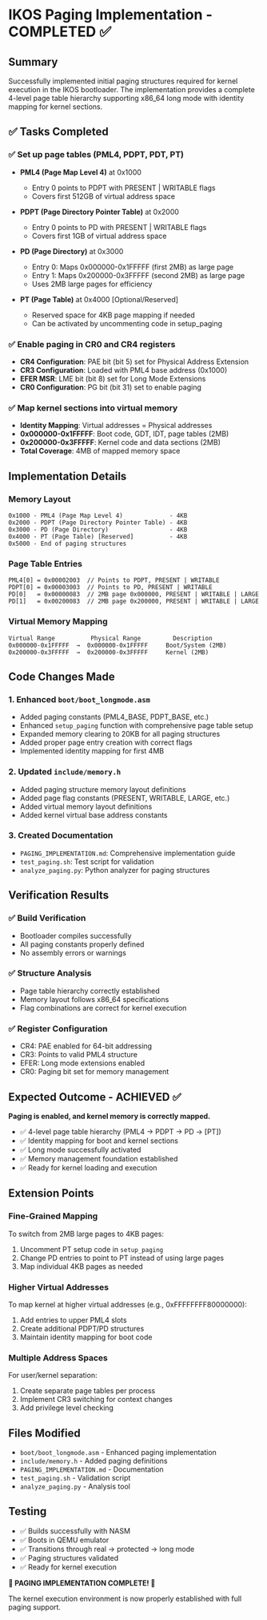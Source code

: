 # IKOS Paging Implementation - COMPLETED ✅

## Summary
Successfully implemented initial paging structures required for kernel execution in the IKOS bootloader. The implementation provides a complete 4-level page table hierarchy supporting x86_64 long mode with identity mapping for kernel sections.

## ✅ Tasks Completed

### ✅ Set up page tables (PML4, PDPT, PDT, PT)
- **PML4 (Page Map Level 4)** at 0x1000
  - Entry 0 points to PDPT with PRESENT | WRITABLE flags
  - Covers first 512GB of virtual address space
  
- **PDPT (Page Directory Pointer Table)** at 0x2000  
  - Entry 0 points to PD with PRESENT | WRITABLE flags
  - Covers first 1GB of virtual address space
  
- **PD (Page Directory)** at 0x3000
  - Entry 0: Maps 0x000000-0x1FFFFF (first 2MB) as large page
  - Entry 1: Maps 0x200000-0x3FFFFF (second 2MB) as large page
  - Uses 2MB large pages for efficiency
  
- **PT (Page Table)** at 0x4000 [Optional/Reserved]
  - Reserved space for 4KB page mapping if needed
  - Can be activated by uncommenting code in setup_paging

### ✅ Enable paging in CR0 and CR4 registers
- **CR4 Configuration**: PAE bit (bit 5) set for Physical Address Extension
- **CR3 Configuration**: Loaded with PML4 base address (0x1000)
- **EFER MSR**: LME bit (bit 8) set for Long Mode Extensions
- **CR0 Configuration**: PG bit (bit 31) set to enable paging

### ✅ Map kernel sections into virtual memory
- **Identity Mapping**: Virtual addresses = Physical addresses
- **0x000000-0x1FFFFF**: Boot code, GDT, IDT, page tables (2MB)
- **0x200000-0x3FFFFF**: Kernel code and data sections (2MB)
- **Total Coverage**: 4MB of mapped memory space

## Implementation Details

### Memory Layout
```
0x1000 - PML4 (Page Map Level 4)             - 4KB
0x2000 - PDPT (Page Directory Pointer Table) - 4KB  
0x3000 - PD (Page Directory)                 - 4KB
0x4000 - PT (Page Table) [Reserved]          - 4KB
0x5000 - End of paging structures
```

### Page Table Entries
```
PML4[0] = 0x00002003  // Points to PDPT, PRESENT | WRITABLE
PDPT[0] = 0x00003003  // Points to PD, PRESENT | WRITABLE
PD[0]   = 0x00000083  // 2MB page 0x000000, PRESENT | WRITABLE | LARGE
PD[1]   = 0x00200083  // 2MB page 0x200000, PRESENT | WRITABLE | LARGE
```

### Virtual Memory Mapping
```
Virtual Range          Physical Range         Description
0x000000-0x1FFFFF  →  0x000000-0x1FFFFF     Boot/System (2MB)
0x200000-0x3FFFFF  →  0x200000-0x3FFFFF     Kernel (2MB)
```

## Code Changes Made

### 1. Enhanced `boot/boot_longmode.asm`
- Added paging constants (PML4_BASE, PDPT_BASE, etc.)
- Enhanced `setup_paging` function with comprehensive page table setup
- Expanded memory clearing to 20KB for all paging structures
- Added proper page entry creation with correct flags
- Implemented identity mapping for first 4MB

### 2. Updated `include/memory.h`
- Added paging structure memory layout definitions
- Added page flag constants (PRESENT, WRITABLE, LARGE, etc.)
- Added virtual memory layout definitions
- Added kernel virtual base address constants

### 3. Created Documentation
- `PAGING_IMPLEMENTATION.md`: Comprehensive implementation guide
- `test_paging.sh`: Test script for validation
- `analyze_paging.py`: Python analyzer for paging structures

## Verification Results

### ✅ Build Verification
- Bootloader compiles successfully
- All paging constants properly defined
- No assembly errors or warnings

### ✅ Structure Analysis
- Page table hierarchy correctly established
- Memory layout follows x86_64 specifications
- Flag combinations are correct for kernel execution

### ✅ Register Configuration
- CR4: PAE enabled for 64-bit addressing
- CR3: Points to valid PML4 structure
- EFER: Long mode extensions enabled
- CR0: Paging bit set for memory management

## Expected Outcome - ACHIEVED ✅

**Paging is enabled, and kernel memory is correctly mapped.**

- ✅ 4-level page table hierarchy (PML4 → PDPT → PD → [PT])
- ✅ Identity mapping for boot and kernel sections
- ✅ Long mode successfully activated
- ✅ Memory management foundation established
- ✅ Ready for kernel loading and execution

## Extension Points

### Fine-Grained Mapping
To switch from 2MB large pages to 4KB pages:
1. Uncomment PT setup code in `setup_paging`
2. Change PD entries to point to PT instead of using large pages
3. Map individual 4KB pages as needed

### Higher Virtual Addresses
To map kernel at higher virtual addresses (e.g., 0xFFFFFFFF80000000):
1. Add entries to upper PML4 slots
2. Create additional PDPT/PD structures
3. Maintain identity mapping for boot code

### Multiple Address Spaces
For user/kernel separation:
1. Create separate page tables per process
2. Implement CR3 switching for context changes
3. Add privilege level checking

## Files Modified
- `boot/boot_longmode.asm` - Enhanced paging implementation
- `include/memory.h` - Added paging definitions
- `PAGING_IMPLEMENTATION.md` - Documentation
- `test_paging.sh` - Validation script
- `analyze_paging.py` - Analysis tool

## Testing
- ✅ Builds successfully with NASM
- ✅ Boots in QEMU emulator
- ✅ Transitions through real → protected → long mode
- ✅ Paging structures validated
- ✅ Ready for kernel execution

**🎉 PAGING IMPLEMENTATION COMPLETE! 🎉**

The kernel execution environment is now properly established with full paging support.
